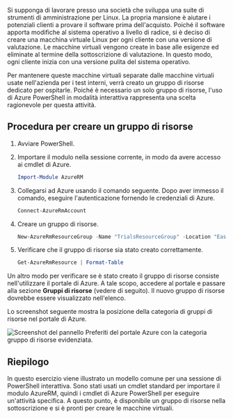 Si supponga di lavorare presso una società che sviluppa una suite di strumenti di amministrazione per Linux. La propria mansione è aiutare i potenziali clienti a provare il software prima dell'acquisto. Poiché il software apporta modifiche al sistema operativo a livello di radice, si è deciso di creare una macchina virtuale Linux per ogni cliente con una versione di valutazione. Le macchine virtuali vengono create in base alle esigenze ed eliminate al termine della sottoscrizione di valutazione. In questo modo, ogni cliente inizia con una versione pulita del sistema operativo. 

Per mantenere queste macchine virtuali separate dalle macchine virtuali usate nell'azienda per i test interni, verrà creato un gruppo di risorse dedicato per ospitarle. Poiché è necessario un solo gruppo di risorse, l'uso di Azure PowerShell in modalità interattiva rappresenta una scelta ragionevole per questa attività.

## <a name="steps-to-create-a-resource-group"></a>Procedura per creare un gruppo di risorse
<!---TODO: Update for sandbox.--->

1. Avviare PowerShell.

1. Importare il modulo nella sessione corrente, in modo da avere accesso ai cmdlet di Azure.

   ```powershell
   Import-Module AzureRM
   ```

1. Collegarsi ad Azure usando il comando seguente. Dopo aver immesso il comando, eseguire l'autenticazione fornendo le credenziali di Azure.

   ```powershell
   Connect-AzureRmAccount
   ```

1. Creare un gruppo di risorse.

    ```powershell
    New-AzureRmResourceGroup -Name "TrialsResourceGroup" -Location "East US"
    ```

1. Verificare che il gruppo di risorse sia stato creato correttamente.

    ```powershell
    Get-AzureRmResource | Format-Table
    ```

Un altro modo per verificare se è stato creato il gruppo di risorse consiste nell'utilizzare il portale di Azure. A tale scopo, accedere al portale e passare alla sezione **Gruppi di risorse** (vedere di seguito). Il nuovo gruppo di risorse dovrebbe essere visualizzato nell'elenco.

Lo screenshot seguente mostra la posizione della categoria di gruppi di risorse nel portale di Azure.

![Screenshot del pannello Preferiti del portale Azure con la categoria gruppo di risorse evidenziata.](../media/6-listing-resource-groups.png)

## <a name="summary"></a>Riepilogo
In questo esercizio viene illustrato un modello comune per una sessione di PowerShell interattiva. Sono stati usati un cmdlet standard per importare il modulo AzureRM, quindi i cmdlet di Azure PowerShell per eseguire un'attività specifica. A questo punto, è disponibile un gruppo di risorse nella sottoscrizione e si è pronti per creare le macchine virtuali.